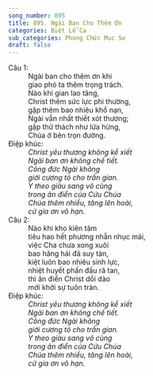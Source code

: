 ```yaml
---
song_number: 895
title: 895. Ngài Ban Cho Thêm Ơn
categories: Biệt Lễ Ca
sub_categories: Phong Chức Mục Sư
draft: false
---
```

<dl><dt>Câu 1:</dt><dd data-verse="1">Ngài ban cho thêm ơn khi <br/>giao phó ta thêm trọng trách. <br/>Nào khi gian lao tăng, <br/>Christ thêm sức lực phi thường, <br/>gặp thêm bao nhiêu khổ nạn, <br/>Ngài vẫn nhất thiết xót thương; <br/>gặp thử thách như lửa hừng, <br/>Chúa ở bên trọn đường. </dd><dt>Điệp khúc:</dt><dd data-chorus="1"><em>Christ yêu thương không kể xiết <br/>Ngài ban ơn không chế tiết. <br/>Công đức Ngài không <br/>giới cương tỏ cho trần gian. <br/>Y theo giàu sang vô cùng <br/>trong ân điển của Cứu Chúa <br/>Chúa thêm nhiều, tăng lên hoài, <br/>cứ gia ơn vô hạn. </em></dd><dt>Câu 2:</dt><dd data-verse="2">Nào khi kho kiên tâm <br/>tiêu hao hết phương nhẫn nhục mãi, <br/>việc Cha chưa xong xuôi <br/>bao hăng hái đã suy tàn, <br/>kiệt luôn bao nhiêu sinh lực, <br/>nhiệt huyết phấn đấu rã tan, <br/>thì ân điển Christ dồi dào <br/>mới khởi sự tuôn tràn. </dd><dt>Điệp khúc:</dt><dd data-chorus="1"><em>Christ yêu thương không kể xiết <br/>Ngài ban ơn không chế tiết. <br/>Công đức Ngài không <br/>giới cương tỏ cho trần gian. <br/>Y theo giàu sang vô cùng <br/>trong ân điển của Cứu Chúa <br/>Chúa thêm nhiều, tăng lên hoài, <br/>cứ gia ơn vô hạn. </em></dd></dl>